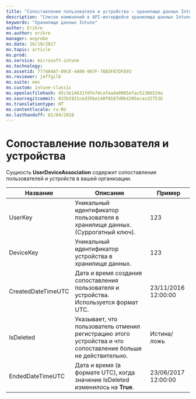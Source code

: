 ```yaml
---
title: "Сопоставление пользователя и устройства — хранилище данных Intune | Документация Майкрософт"
description: "Список изменений в API-интерфейсе хранилища данных Intune."
keywords: "Хранилище данных Intune"
author: Erikre
ms.author: erikre
manager: angrobe
ms.date: 10/19/2017
ms.topic: article
ms.prod: 
ms.service: microsoft-intune
ms.technology: 
ms.assetid: 777484A7-09CE-4409-987F-76B3F87DFE93
ms.reviewer: jeffgilb
ms.suite: ems
ms.custom: intune-classic
ms.openlocfilehash: 45c3e14631fdfe74cafea4a0965efac51386524a
ms.sourcegitcommit: 833b1921ced35be140f0107d0b4205ecacd2753b
ms.translationtype: HT
ms.contentlocale: ru-RU
ms.lasthandoff: 01/04/2018
---
```

# <a name="user-device-association"></a>Сопоставление пользователя и устройства

Сущность **UserDeviceAssociation** содержит сопоставления пользователей и устройств в вашей организации.

| Название               | Описание                                                                                      | Пример                |
|--------------------|--------------------------------------------------------------------------------------------------|------------------------|
| UserKey            | Уникальный идентификатор пользователя в хранилище данных. (Суррогатный ключ).                              | 123                    |
| DeviceKey          | Уникальный идентификатор устройства в хранилище данных.                                            | 123                    |
| CreatedDateTimeUTC | Дата и время создания сопоставления пользователя и устройства. Используется формат UTC.                                | 23/11/2016 12:00:00 |
| IsDeleted          | Указывает, что пользователь отменил регистрацию этого устройства и что сопоставление больше не действительно. | Истина/ложь             |
| EndedDateTimeUTC   | Дата и время (в формате UTC), когда значение IsDeleted изменилось на **True**.                                              | 23/06/2017 12:00:00 |
